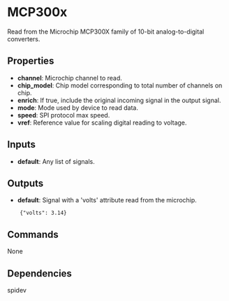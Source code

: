 MCP300x
=======
Read from the Microchip MCP300X family of 10-bit analog-to-digital converters.

Properties
----------
- **channel**: Microchip channel to read.
- **chip_model**: Chip model corresponding to total number of channels on chip.
- **enrich**: If true, include the original incoming signal in the output signal.
- **mode**: Mode used by device to read data.
- **speed**: SPI protocol max speed.
- **vref**: Reference value for scaling digital reading to voltage.

Inputs
------
- **default**: Any list of signals.

Outputs
-------
- **default**: Signal with a 'volts' attribute read from the microchip.
```
    {"volts": 3.14}
```

Commands
--------
None

Dependencies
------------
spidev
